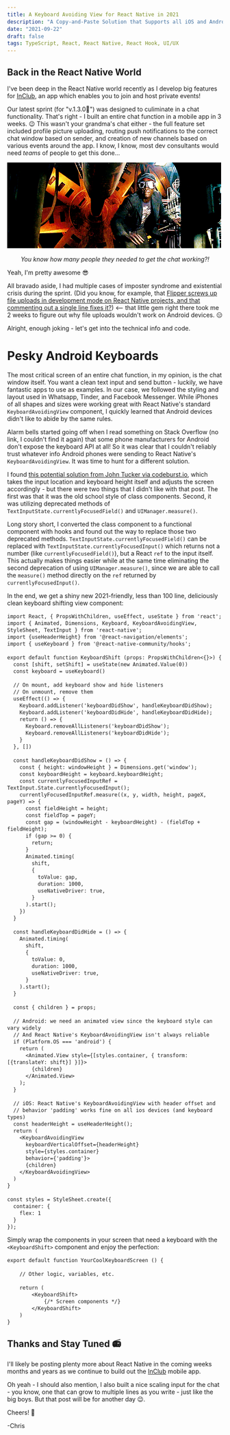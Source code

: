 ```yaml
---
title: A Keyboard Avoiding View for React Native in 2021
description: "A Copy-and-Paste Solution that Supports all iOS and Android keyboards!"
date: "2021-09-22"
draft: false
tags: TypeScript, React, React Native, React Hook, UI/UX
---
```


## Back in the React Native World

I've been deep in the React Native world recently as I develop big features for [InClub](https://inclub-app.com), an app which enables you to join and host private events!

Our latest sprint (for "v.1.3.0🥳") was designed to culiminate in a chat functionality. That's right - I built an entire chat function in a mobile app in 3 weeks. 😉 This wasn't your grandma's chat either - the full feature set included profile picture uploading, routing push notifications to the correct chat window based on sender, and creation of new channels based on various events around the app. I know, I know, most dev consultants would need _teams_ of people to get this done...

![You know how many people they needed to get the chat working?! Teams!](./teams.gif)

<p style="text-align: center;">
<i>You know how many people they needed to get the chat working?!</i>
</p>

Yeah, I'm pretty awesome 😎

All bravado aside, I had multiple cases of imposter syndrome and existential crisis during the sprint. (Did you know, for example, that [Flipper screws up file uploads in development mode on React Native projects, and that commenting out a single line fixes it?](https://github.com/facebook/react-native/issues/28551#issuecomment-918540487)) <-- that little gem right there took me 2 weeks to figure out why file uploads wouldn't work on Android devices. 😑

Alright, enough joking - let's get into the technical info and code.

# Pesky Android Keyboards

The most critical screen of an entire chat function, in my opinion, is the chat window itself. You want a clean text input and send button - luckily, we have fantastic apps to use as examples. In our case, we followed the styling and layout used in Whatsapp, Tinder, and Facebook Messenger. While iPhones of all shapes and sizes were working great with React Native's standard `KeyboardAvoidingView` component, I quickly learned that Android devices didn't like to abide by the same rules. 

Alarm bells started going off when I read something on Stack Overflow (no link, I couldn't find it again) that some phone manufacturers for Android don't expose the keyboard API at all! So it was clear that I couldn't reliably trust whatever info Android phones were sending to React Native's `KeyboardAvoidingView`. It was time to hunt for a different solution.

I found [this potential solution from John Tucker via codeburst.io](https://codeburst.io/react-native-keyboard-covering-inputs-72a9d3072689), which takes the input location and keyboard height itself and adjusts the screen accordingly - but there were two things that I didn't like with that post. The first was that it was the old school style of class components. Second, it was utilizing deprecated methods of `TextInputState.currentlyFocusedField()` and `UIManager.measure()`.

Long story short, I converted the class component to a functional component with hooks and found out the way to replace those two deprecated methods. `TextInputState.currentlyFocusedField()` can be replaced with `TextInputState.currentlyFocusedInput()` which returns not a number (like `currentlyFocusedField()`), but a React `ref` to the input itself. This actually makes things easier while at the same time eliminating the second deprecation of using `UIManager.measure()`, since we are able to call the `measure()` method directly on the `ref` returned by `currentlyFocusedInput()`.

In the end, we get a shiny new 2021-friendly, less than 100 line, deliciously clean keyboard shifting view component:

```tsx
import React, { PropsWithChildren, useEffect, useState } from 'react';
import { Animated, Dimensions, Keyboard, KeyboardAvoidingView, StyleSheet, TextInput } from 'react-native';
import {useHeaderHeight} from '@react-navigation/elements';
import { useKeyboard } from '@react-native-community/hooks';

export default function KeyboardShift (props: PropsWithChildren<{}>) {
  const [shift, setShift] = useState(new Animated.Value(0))
  const keyboard = useKeyboard()

  // On mount, add keyboard show and hide listeners
  // On unmount, remove them
  useEffect(() => {
    Keyboard.addListener('keyboardDidShow', handleKeyboardDidShow);
    Keyboard.addListener('keyboardDidHide', handleKeyboardDidHide);
    return () => {
      Keyboard.removeAllListeners('keyboardDidShow');
      Keyboard.removeAllListeners('keyboardDidHide');
    }
  }, [])

  const handleKeyboardDidShow = () => {
    const { height: windowHeight } = Dimensions.get('window');
    const keyboardHeight = keyboard.keyboardHeight;
    const currentlyFocusedInputRef = TextInput.State.currentlyFocusedInput();
    currentlyFocusedInputRef.measure((x, y, width, height, pageX, pageY) => {
      const fieldHeight = height;
      const fieldTop = pageY;
      const gap = (windowHeight - keyboardHeight) - (fieldTop + fieldHeight);
      if (gap >= 0) {
        return;
      }
      Animated.timing(
        shift,
        {
          toValue: gap,
          duration: 1000,
          useNativeDriver: true,
        }
      ).start();
    })
  }

  const handleKeyboardDidHide = () => {
    Animated.timing(
      shift,
      {
        toValue: 0,
        duration: 1000,
        useNativeDriver: true,
      }
    ).start();
  }

  const { children } = props;

  // Android: we need an animated view since the keyboard style can vary widely
  // And React Native's KeyboardAvoidingView isn't always reliable
  if (Platform.OS === 'android') {
    return (
      <Animated.View style={[styles.container, { transform: [{translateY: shift}] }]}>
        {children}
      </Animated.View>
    );
  }

  // iOS: React Native's KeyboardAvoidingView with header offset and 
  // behavior 'padding' works fine on all ios devices (and keyboard types)
  const headerHeight = useHeaderHeight();
  return (
    <KeyboardAvoidingView
      keyboardVerticalOffset={headerHeight}
      style={styles.container}
      behavior={'padding'}>
      {children}
    </KeyboardAvoidingView>
  )
}

const styles = StyleSheet.create({
  container: {
    flex: 1
  }
});
```

Simply wrap the components in your screen that need a keyboard with the `<KeyboardShift>` component and enjoy the perfection:

```tsx
export default function YourCoolKeyboardScreen () {
    
    // Other logic, variables, etc.

    return (
        <KeyboardShift>
            {/* Screen components */}
        </KeyboardShift>
    )
}
```

## Thanks and Stay Tuned 📻

I'll likely be posting plenty more about React Native in the coming weeks months and years as we continue to build out the [InClub](https://inclub-app.com) mobile app.

Oh yeah - I should also mention, I also built a nice scaling input for the chat - you know, one that can grow to multiple lines as you write - just like the big boys. But that post will be for another day 😉.

Cheers! 🍻

-Chris